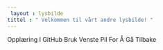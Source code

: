 ```yaml
---
 layout : lysbilde 
tittel : " Velkommen til vårt andre lysbilde! "
---
```

Opplæring I GitHub
Bruk Venste Pil For Å Gå Tilbake 
